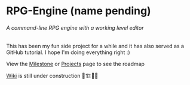 # RPG-Engine (name pending)
###### A command-line RPG engine with a working level editor

This has been my fun side project for a while and it has also served as a GitHub tutorial. I hope I'm doing everything right :)

View the [Milestone](https://github.com/Panadero1/RPG-Engine/milestone/1) or [Projects](https://github.com/Panadero1/RPG-Engine/projects/2) page to see the roadmap

[Wiki](https://github.com/Panadero1/RPG-Engine/wiki) is still under construction 🚜🏗👷‍🚧
